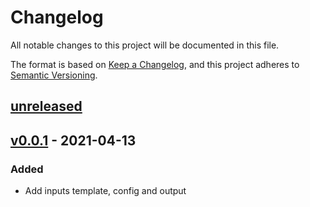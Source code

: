 # Changelog

All notable changes to this project will be documented in this file.

The format is based on [Keep a Changelog](https://keepachangelog.com/en/1.0.0/),
and this project adheres to [Semantic Versioning](https://semver.org/spec/v2.0.0.html).

## [unreleased]

## [v0.0.1] - 2021-04-13
### Added
- Add inputs template, config and output

[unreleased]: https://github.com/edersonbrilhante/vilicus/compare/v0.0.1...HEAD
[v0.0.1]: https://github.com/edersonbrilhante/vilicus/releases/tag/v0.0.1